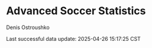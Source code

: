 # Advanced Soccer Statistics
Denis Ostroushko

<!-- gfm -->

Last successful data update: 2025-04-26 15:17:25 CST

